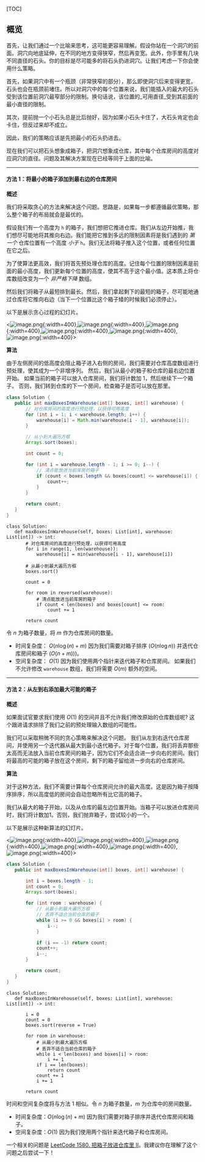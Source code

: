 [TOC]

## 概览

 首先，让我们通过一个比喻来思考，这可能更容易理解。假设你站在一个洞穴的前面。洞穴向地底延伸，在不同的地方变得狭窄，然后再变宽。此外，你手里有几块不同直径的石头。你的目标是尽可能多的将石头扔进洞穴。让我们考虑一下你会使用什么策略。

 首先，如果洞穴中有一个瓶颈（非常狭窄的部分），那么即使洞穴后来变得更宽，石头也会在瓶颈前堵住。所以对洞穴中的每个位置来说，我们能插入的最大的石头受到该位置前洞穴最窄部分的限制。换句话说，该位置的_可用直径_受到其前面的最小直径的限制。

 其次，提前抛一个小石头总是比后抛好，因为如果小石头卡住了，大石头肯定也会卡住，但反过来却不成立。

 因此，我们的策略应该是先把最小的石头扔进去。

 现在我们可以把石头想象成箱子，把洞穴想象成仓库，其中每个仓库房间的高度对应洞穴的直径。问题及其解决方案现在已经等同于上面的比喻。

---

#### 方法 1：将最小的箱子添加到最右边的仓库房间

 **概述**

 我们将采取贪心的方法来解决这个问题。思路是，如果每一步都遵循最优策略，那么整个箱子的布局就会是最优的。

 假设我们有一个高度为 `h` 的箱子，我们想把它推进仓库。我们从左边开始推，我们想尽可能地将其推向右边。我们能把它推到多远的限制因素将是我们遇到的 *第一个* 仓库位置有一个高度 *小于* `h`。我们无法将箱子推入这个位置，或者任何位置在它之后。

 为了使算法更高效，我们将首先预处理仓库的高度。记住每个位置的限制因素是前面的最小高度，我们更新每个位置的高度，使其不高于这个最小值。这本质上将仓库数组改变为一个 *非严格下降* 数组。

 然后我们将箱子从最短排到最长。然后，我们拿起剩下的最短的箱子，尽可能地通过仓库将它推向右边（当下一个位置比这个箱子矮的时候我们必须停止）。

 以下是展示贪心过程的幻灯片。

 <![image.png](https://pic.leetcode.cn/1692071735-FBFKQD-image.png){:width=400},![image.png](https://pic.leetcode.cn/1692071738-cknpCe-image.png){:width=400},![image.png](https://pic.leetcode.cn/1692071740-nFjSFI-image.png){:width=400},![image.png](https://pic.leetcode.cn/1692071743-EVOTFV-image.png){:width=400},![image.png](https://pic.leetcode.cn/1692071746-MxrdUi-image.png){:width=400},![image.png](https://pic.leetcode.cn/1692071749-ARlqVt-image.png){:width=400}>

 **算法**

 由于左侧房间的低高度会阻止箱子进入右侧的房间，我们需要对仓库高度数组进行预处理，使其成为一个非增序列。 然后，我们从最小的箱子和仓库的最右边位置开始。 如果当前的箱子可以放入仓库房间，我们将计数加 1，然后继续下一个箱子。 否则，我们转到仓库的下一个房间，检查箱子是否可以放在那里。

 ```Java [slu1]
 class Solution {
    public int maxBoxesInWarehouse(int[] boxes, int[] warehouse) {
        // 对仓库房间的高度进行预处理，以获得可用高度
        for (int i = 1; i < warehouse.length; i++) {
            warehouse[i] = Math.min(warehouse[i - 1], warehouse[i]);
        }

        // 从小到大遍历方框
        Arrays.sort(boxes);

        int count = 0;

        for (int i = warehouse.length - 1; i >= 0; i--) {
            // 清点能放进当前库房的箱子
            if (count < boxes.length && boxes[count] <= warehouse[i]) {
                count++;
            }
        }

        return count;
    }
}
 ```

 ```Python3 [slu1]
 class Solution:
    def maxBoxesInWarehouse(self, boxes: List[int], warehouse: List[int]) -> int:
        # 对仓库房间的高度进行预处理，以获得可用高度
        for i in range(1, len(warehouse)):
            warehouse[i] = min(warehouse[i - 1], warehouse[i])

        # 从最小到最大遍历方框
        boxes.sort()

        count = 0

        for room in reversed(warehouse):
            # 清点能放进当前库房的箱子
            if count < len(boxes) and boxes[count] <= room:
                count += 1

        return count
 ```

 令 $n$ 为箱子数量，将 $m$ 作为仓库房间的数量。

 * 时间复杂度： $O(n \log(n) + m)$ 因为我们需要对箱子排序 ($O(n \log n)$) 并迭代仓库房间和箱子 ($O(n + m))$)。
 * 空间复杂度： $O(1)$ 因为我们使用两个指针来迭代箱子和仓库房间。 如果我们不允许修改 `warehouse` 数组，我们将需要 $O(m)$ 额外的空间。

---

 #### 方法 2：从左到右添加最大可能的箱子

 **概述**

 如果面试官要求我们使用 $O(1)$ 的空间并且不允许我们修改原始的仓库数组呢? 这个跟进请求排除了我们之前的预处理输入数组的可能性。

 我们可以采取稍微不同的贪心策略来解决这个问题。 我们从左到右迭代仓库房间，并使用另一个迭代器从最大到最小迭代箱子。对于每个位置，我们将丢弃那些太高而无法放入当前仓库房间的箱子，因为它们不会适合进一步向右的房间。我们将最高的可能的箱子放在这个房间，剩下的箱子留给进一步向右的仓库房间。

 **算法**

 对于这种方法，我们不需要计算每个仓库房间允许的最大高度。这是因为箱子按降序排序，所以高度低的房间会自动忽略所有比它高的箱子。

 我们从最大的箱子开始，以及从仓库的最左边位置开始。当箱子可以放进仓库房间时，我们将计数加1。否则，我们抛弃箱子，尝试较小的一个。

 以下是展示这种新算法的幻灯片。

 <![image.png](https://pic.leetcode.cn/1692072048-QKllqT-image.png){:width=400},![image.png](https://pic.leetcode.cn/1692072054-HsYzzu-image.png){:width=400},![image.png](https://pic.leetcode.cn/1692072056-oQbUtn-image.png){:width=400},![image.png](https://pic.leetcode.cn/1692072059-bsKjoN-image.png){:width=400},![image.png](https://pic.leetcode.cn/1692072062-iPxlto-image.png){:width=400},![image.png](https://pic.leetcode.cn/1692072064-DYVwsV-image.png){:width=400}>

 ```Java [slu2]
 class Solution {
    public int maxBoxesInWarehouse(int[] boxes, int[] warehouse) {

        int i = boxes.length - 1;
        int count = 0;
        Arrays.sort(boxes);

        for (int room : warehouse) {
            // 从最小到最大遍历方框
            // 丢弃不适合当前仓库的箱子
            while (i >= 0 && boxes[i] > room) {
                i--;
            }

            if (i == -1) return count;
            count++;
            i--;
        }

        return count;
    }
}
 ```

 ```Python3 [slu2]
 class Solution:
    def maxBoxesInWarehouse(self, boxes: List[int], warehouse: List[int]) -> int:

        i = 0
        count = 0
        boxes.sort(reverse = True)

        for room in warehouse:
            # 从最小到最大遍历方框
            # 丢弃不适合当前仓库的箱子
            while i < len(boxes) and boxes[i] > room:
                i += 1
            if i == len(boxes):
                return count
            count += 1
            i += 1

        return count
 ```

 时间和空间复杂度将与方法 1 相似。令 $n$ 为箱子数量，$m$ 为仓库中的房间数量。

 * 时间复杂度：$O(n \log(n) + m)$ 因为我们需要对箱子排序并迭代仓库房间和箱子。
 * 空间复杂度：$O(1)$ 因为我们使用两个指针来迭代箱子和仓库房间。

 一个相关的问题是 [LeetCode 1580. 把箱子放进仓库里 II](https://leetcode.cn/problems/put-boxes-into-the-warehouse-ii/)。我建议你在理解了这个问题之后尝试一下！